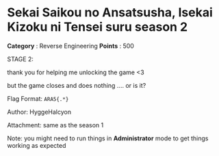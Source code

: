 # Sekai Saikou no Ansatsusha, Isekai Kizoku ni Tensei suru season 2

**Category** : Reverse Engineering
**Points** : 500

STAGE 2:

thank you for helping me unlocking the game <3 
but the game closes and does nothing .... or is it?

Flag Format: `ARA5{.*}`

Author: HyggeHalcyon

Attachment: same as the season 1

Note: you might need to run things in **Administrator** mode to get things working as expected



